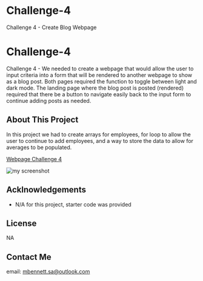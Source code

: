 # Challenge-4
Challenge 4 - Create Blog Webpage

# Challenge-4
Challenge 4 - We needed to create a webpage that would allow the user to input criteria into a form that will be rendered to another webpage to show as a blog post. Both pages required the function to toggle between light and dark mode. The landing page where the blog post is posted (rendered) required that there be a button to navigate easily back to the input form to continue adding posts as needed. 


## About This Project

In this project we had to create arrays for employees, for loop to allow the user to continue to add employees, and a way to store the data to allow for averages to be populated. 

[Webpage Challenge 4](https://mlipscomb24.github.io/Challenge-4/) 

![my screenshot](./bootcamp/Challenge4/Webpage4.png)

## Acklnowledgements

* N/A for this project, starter code was provided
  


## License
NA

## Contact Me
email: mbennett.sa@outlook.com
